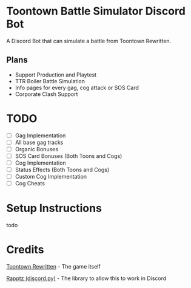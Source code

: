 # Toontown Battle Simulator Discord Bot
A Discord Bot that can simulate a battle from Toontown Rewritten.

## Plans
- Support Production and Playtest
- TTR Boiler Battle Simulation
- Info pages for every gag, cog attack or SOS Card
- Corporate Clash Support

# TODO
- [ ] Gag Implementation
 - [ ] All base gag tracks
 - [ ] Organic Bonuses
 - [ ] SOS Card Bonuses (Both Toons and Cogs)
- [ ] Cog Implementation
 - [ ] Status Effects (Both Toons and Cogs)
 - [ ] Custom Cog Implementation
  - [ ] Cog Cheats

# Setup Instructions
todo

# Credits
[Toontown Rewritten](https://toontownrewritten.com) - The game itself

[Rapptz (discord.py)](https://github.com/Rapptz/discord.py) - The library to allow this to work in Discord
